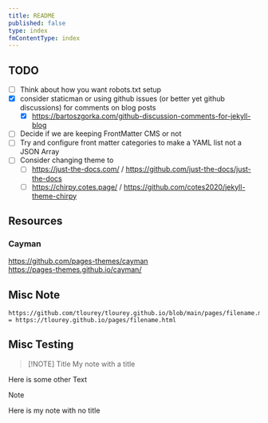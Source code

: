 ```yaml
---
title: README
published: false
type: index
fmContentType: index
---
```


## TODO

* [ ] Think about how you want robots.txt setup
* [x] consider staticman or using github issues (or better yet github discussions) for comments on blog posts
  * [x] <https://bartoszgorka.com/github-discussion-comments-for-jekyll-blog>
* [ ] Decide if we are keeping FrontMatter CMS or not
* [ ] Try and configure front matter categories to make a YAML list not a JSON Array
* [ ] Consider changing theme to
  * [ ] <https://just-the-docs.com/> / <https://github.com/just-the-docs/just-the-docs>
  * [ ] <https://chirpy.cotes.page/> / <https://github.com/cotes2020/jekyll-theme-chirpy>

## Resources

### Cayman

<https://github.com/pages-themes/cayman>\
<https://pages-themes.github.io/cayman/>

## Misc Note

```text
https://github.com/tlourey/tlourey.github.io/blob/main/pages/filename.md = https://tlourey.github.io/pages/filename.html
```

## Misc Testing

> [!NOTE] Title
> My note with a title

Here is some other Text

> [!NOTE]
> Here is my note with no title
